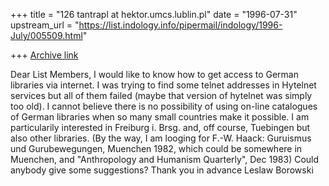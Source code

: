 +++
title = "126 tantrapl at hektor.umcs.lublin.pl"
date = "1996-07-31"
upstream_url = "https://list.indology.info/pipermail/indology/1996-July/005509.html"

+++
[Archive link](https://list.indology.info/pipermail/indology/1996-July/005509.html)

Dear List Members,
I would like to know how to get access to German libraries via internet. I
was trying to find some telnet addresses in Hytelnet services but all of
them failed (maybe that version of hytelnet was simply too old). I cannot
believe there is no possibility of using on-line catalogues of German
libraries when so many small countries make it possible. I am particularily
interested in Freiburg i. Brsg. and, off course, Tuebingen but also other
libraries.
(By the way, I am looging for F.-W. Haack: Guruismus und Gurubewegungen,
Muenchen 1982, which could be somewhere in Muenchen,
and "Anthropology and Humanism Quarterly", Dec 1983)
Could anybody give some suggestions?
	Thank you in advance
				Leslaw Borowski




